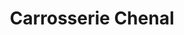 ---
title: "Carrosserie Chenal"
url: /saint-martin-dheres/carrosserie-chenal/
shop: Autowerkstatt
---